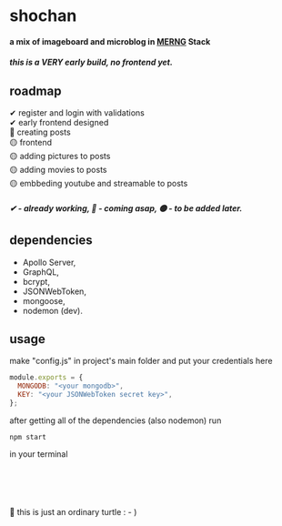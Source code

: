 # shochan
####  a mix of imageboard and microblog in [M](https://mongodb.com)[E](https://expressjs.com)[R](https://reactjs.org)[N](https://nodejs.org)[G](https://graphql.org) Stack
##### this is a VERY early build, no frontend yet.
## roadmap
✔ register and login with validations \
✔ early frontend designed \
🔵 creating posts \
🟡 frontend \
🟡 adding pictures to posts \
🟡 adding movies to posts \
🟡 embbeding youtube and streamable to posts 

##### ✔ - already working, 🔵 - coming asap, 🟡 - to be added later.

## dependencies
* Apollo Server,
* GraphQL,
* bcrypt,
* JSONWebToken,
* mongoose,
* nodemon (dev).

## usage
make "config.js" in project's main folder and put your credentials here
```javascript
module.exports = {
  MONGODB: "<your mongodb>",
  KEY: "<your JSONWebToken secret key>",
};
```

after getting all of the dependencies (also nodemon) run
```
npm start
```
in your terminal
 \
 \
 \
 \
 \
 \
🐢 this is just an ordinary turtle : - )
